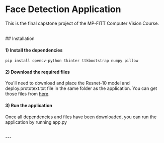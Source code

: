 # Face Detection Application
This is the final capstone project of the MP-FITT Computer Vision Course.

<br>
## Installation

#### 1) Install the dependencies

```
pip install opencv-python tkinter ttkbootstrap numpy pillow
```

#### 2) Download the required files

You'll need to download and place the Resnet-10 model and deploy.prototext.txt file in the same folder as the application. You can get those files from [here](https://github.com/spmallick/learnopencv/tree/master/FaceDetectionComparison/models).

#### 3) Run the application

Once all dependencies and files have been downloaded, you can run the application by running app.py

<br>
---
